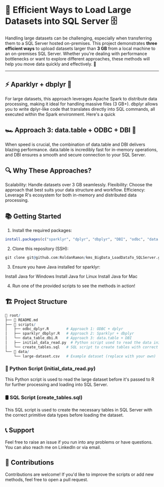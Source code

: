 # 🚀 **Efficient Ways to Load Large Datasets into SQL Server** 🗄️

Handling large datasets can be challenging, especially when transferring them to a SQL Server hosted on-premises. This project demonstrates **three efficient ways** to upload datasets larger than **3 GB** from a local machine to an on-premises SQL Server. Whether you're dealing with performance bottlenecks or want to explore different approaches, these methods will help you move data quickly and effectively. 💾

---

## ⚡ Aparklyr + dbplyr 🌟

For large datasets, this approach leverages Apache Spark to distribute data processing, making it ideal for handling massive files (3 GB+). dbplyr allows you to write dplyr-like code that translates directly into SQL commands, all executed within the Spark environment. Here's a quick 

## 🏎️ Approach 3: data.table + ODBC + DBI 💨

When speed is crucial, the combination of data.table and DBI delivers blazing performance. data.table is incredibly fast for in-memory operations, and DBI ensures a smooth and secure connection to your SQL Server.

## 🔍 Why These Approaches?

Scalability: Handle datasets over 3 GB seamlessly.
Flexibility: Choose the approach that best suits your data structure and workflow.
Efficiency: Leverage R's ecosystem for both in-memory and distributed data processing.

## 📚 Getting Started

1. Install the required packages:

```r
install.packages(c("sparklyr", "dplyr", "dbplyr", "DBI", "odbc", "data.table", "janitor"))
```

2. Clone this repository (SSH):

```r
git clone git@github.com:RoldanRamon/kms_BigData_LoadDataTo_SQLServer.git
```

3. Ensure you have Java installed for sparklyr:

Install Java for Windows
Install Java for Linux
Install Java for Mac

4. Run one of the provided scripts to see the methods in action!

## 🏗️ Project Structure

```r
📁 root/
├── 📄 README.md
├── 📂 scripts/
│   ├── odbc_dplyr.R        # Approach 1: ODBC + dplyr
│   ├── sparklyr_dbplyr.R   # Approach 2: Sparklyr + dbplyr
│   └── data_table_dbi.R    # Approach 3: data.table + DBI
│   ├── initial_data_read.py  # Python script used to read the data initially
│   └── create_tables.sql   # SQL script to create tables with correct data types
└── 📂 data/
    └── large-dataset.csv   # Example dataset (replace with your own)
```

### 🐍 Python Script (initial_data_read.py)
This Python script is used to read the large dataset before it's passed to R for further processing and loading into SQL Server.

### 🛢️ SQL Script (create_tables.sql)
This SQL script is used to create the necessary tables in SQL Server with the correct primitive data types before loading the dataset.

## 📞 Support
Feel free to raise an issue if you run into any problems or have questions. You can also reach me on LinkedIn or via email.

## 🎉 Contributions
Contributions are welcome! If you'd like to improve the scripts or add new methods, feel free to open a pull request.